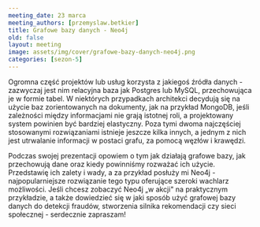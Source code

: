 ```yaml
---
meeting_date: 23 marca
meeting_authors: [przemyslaw.betkier]
title: Grafowe bazy danych - Neo4j
old: false
layout: meeting
image: assets/img/cover/grafowe-bazy-danych-neo4j.png
categories: [sezon-5]
---
```


Ogromna część projektów lub usług korzysta z jakiegoś źródła danych - zazwyczaj jest nim relacyjna baza jak Postgres lub MySQL, przechowująca je w formie tabel. W niektórych przypadkach architekci decydują się na użycie baz zorientowanych na dokumenty, jak na przykład MongoDB, jeśli zależności między informacjami nie grają istotnej roli, a projektowany system powinien być bardziej elastyczny. Poza tymi dwoma najczęściej stosowanymi rozwiązaniami istnieje jeszcze kilka innych, a jednym z nich jest utrwalanie informacji w postaci grafu, za pomocą węzłów i krawędzi.

Podczas swojej prezentacji opowiem o tym jak działają grafowe bazy, jak przechowują dane oraz kiedy powinniśmy rozważać ich użycie. Przedstawię ich zalety i wady, a za przykład posłuży mi Neo4j - najpopularniejsze rozwiązanie tego typu oferujące szeroki wachlarz możliwości. Jeśli chcesz zobaczyć Neo4j „w akcji" na praktycznym przykładzie, a także dowiedzieć się w jaki sposób użyć grafowej bazy danych do detekcji fraudów, stworzenia silnika rekomendacji czy sieci społecznej - serdecznie zapraszam!